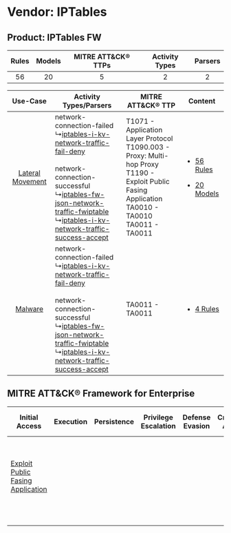 Vendor: IPTables
================
Product: IPTables FW
--------------------
| Rules | Models | MITRE ATT&CK® TTPs | Activity Types | Parsers |
|:-----:|:------:|:------------------:|:--------------:|:-------:|
|  56   |   20   |         5          |       2        |    2    |

|    Use-Case    | Activity Types/Parsers    | MITRE ATT&CK® TTP    | Content    |
|:----:| ---- | ---- | ---- |
| [Lateral Movement](../../../UseCases/uc_lateral_movement.md) |  network-connection-failed<br> ↳[iptables-i-kv-network-traffic-fail-deny](Ps/pC_iptablesikvnetworktrafficfaildeny.md)<br><br> network-connection-successful<br> ↳[iptables-fw-json-network-traffic-fwiptable](Ps/pC_iptablesfwjsonnetworktrafficfwiptable.md)<br> ↳[iptables-i-kv-network-traffic-success-accept](Ps/pC_iptablesikvnetworktrafficsuccessaccept.md)<br> | T1071 - Application Layer Protocol<br>T1090.003 - Proxy: Multi-hop Proxy<br>T1190 - Exploit Public Fasing Application<br>TA0010 - TA0010<br>TA0011 - TA0011<br> | [<ul><li>56 Rules</li></ul><ul><li>20 Models</li></ul>](RM/r_m_iptables_iptables_fw_Lateral_Movement.md) |
|          [Malware](../../../UseCases/uc_malware.md)          |  network-connection-failed<br> ↳[iptables-i-kv-network-traffic-fail-deny](Ps/pC_iptablesikvnetworktrafficfaildeny.md)<br><br> network-connection-successful<br> ↳[iptables-fw-json-network-traffic-fwiptable](Ps/pC_iptablesfwjsonnetworktrafficfwiptable.md)<br> ↳[iptables-i-kv-network-traffic-success-accept](Ps/pC_iptablesikvnetworktrafficsuccessaccept.md)<br> | TA0011 - TA0011<br>    | [<ul><li>4 Rules</li></ul>](RM/r_m_iptables_iptables_fw_Malware.md)    |

MITRE ATT&CK® Framework for Enterprise
--------------------------------------
| Initial Access                                                                         | Execution | Persistence | Privilege Escalation | Defense Evasion | Credential Access | Discovery | Lateral Movement | Collection | Command and Control                                                                                                                                                                                                      | Exfiltration | Impact |
| -------------------------------------------------------------------------------------- | --------- | ----------- | -------------------- | --------------- | ----------------- | --------- | ---------------- | ---------- | ------------------------------------------------------------------------------------------------------------------------------------------------------------------------------------------------------------------------ | ------------ | ------ |
| [Exploit Public Fasing Application](https://attack.mitre.org/techniques/T1190)<br><br> |           |             |                      |                 |                   |           |                  |            | [Proxy: Multi-hop Proxy](https://attack.mitre.org/techniques/T1090/003)<br><br>[Application Layer Protocol](https://attack.mitre.org/techniques/T1071)<br><br>[Proxy](https://attack.mitre.org/techniques/T1090)<br><br> |              |        |